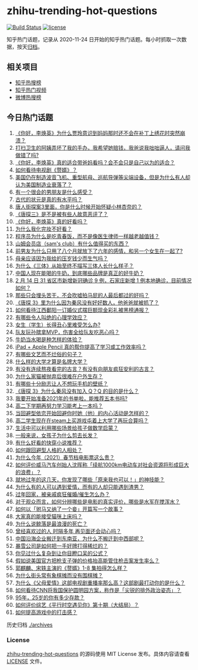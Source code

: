# zhihu-trending-hot-questions

[![Build Status](https://github.com/justjavac/zhihu-trending-hot-questions/workflows/ci/badge.svg?branch=master)](https://github.com/justjavac/zhihu-trending-hot-questions/actions)
[![license](https://img.shields.io/github/license/justjavac/zhihu-trending-hot-questions)](https://github.com/justjavac/zhihu-trending-hot-questions/blob/master/LICENSE)

知乎热门话题，记录从 2020-11-24 日开始的知乎热门话题。每小时抓取一次数据，按天[归档](./archives)。

## 相关项目

- [知乎热搜榜](https://github.com/justjavac/zhihu-trending-top-search)
- [知乎热门视频](https://github.com/justjavac/zhihu-trending-hot-video)
- [微博热搜榜](https://github.com/justjavac/weibo-trending-hot-search)

## 今日热门话题

<!-- BEGIN -->
<!-- 最后更新时间 Tue Feb 16 2021 06:01:29 GMT+0800 (CST) -->
1. [《你好，李焕英》为什么贾玲意识到妈妈那时还不会在补丁上绣花时突然崩溃？](https://www.zhihu.com/question/444267187)
1. [打扫卫生的阿姨弄坏了我的手办，我希望她赔钱，我爸说我咄咄逼人，请问我做错了吗?](https://www.zhihu.com/question/442756818)
1. [《你好，李焕英》真的适合带爸妈看吗？会不会只是自己以为的适合？](https://www.zhihu.com/question/444136127)
1. [如何看待电视剧《赘婿》？](https://www.zhihu.com/question/444425031)
1. [美国仍在制造波音飞机、重型航母、巡航导弹等尖端设备，但是为什么有人却认为美国制造业衰落了？](https://www.zhihu.com/question/443912700)
1. [有一个很会的男朋友是什么感受？](https://www.zhihu.com/question/391872560)
1. [古代的状元是真的有水平吗？](https://www.zhihu.com/question/427239644)
1. [唐人街探案3里面，你是什么时候开始怀疑小林杏奈的？](https://www.zhihu.com/question/444524753)
1. [《唐探三》是不是被有些人故意恶评了？](https://www.zhihu.com/question/444157762)
1. [《你好，李焕英》真的好看吗？](https://www.zhihu.com/question/444200836)
1. [为什么我化完妆不好看？](https://www.zhihu.com/question/442640081)
1. [程序员为什么是吃青春饭，而不是像医生律师一样越老越值钱？](https://www.zhihu.com/question/444102247)
1. [山姆会员店（sam's club）有什么值得买的东西？](https://www.zhihu.com/question/58897556)
1. [前男友为什么只用了八个月就放下了六年的感情，和另一个女生在一起了?](https://www.zhihu.com/question/437014772)
1. [母亲应该因为我给的压岁钱少而生气吗？](https://www.zhihu.com/question/444206266)
1. [为什么《三体》从始至终不描写三体人长什么样子？](https://www.zhihu.com/question/443422202)
1. [中国人现在能喝的牛奶，到底哪些品牌是真正的好牛奶？](https://www.zhihu.com/question/406534691)
1. [2 月 14 日 31 省区市新增新冠确诊 9 例，石家庄新增 1 例本地确诊，目前情况如何？](https://www.zhihu.com/question/444499185)
1. [那些只会埋头苦干，不会吹嘘拍马屁的人最后都过的好吗？](https://www.zhihu.com/question/443803778)
1. [《唐探 3》里为什么因为秦风没有好好数人，他爸爸就被抓了？](https://www.zhihu.com/question/444120794)
1. [如何看待江西鄱阳一订婚仪式摆巨额现金彩礼被黑榜通报？](https://www.zhihu.com/question/444525387)
1. [有哪些令人叫绝的心理学效应？](https://www.zhihu.com/question/20357247)
1. [女生（学生）长得丑心里难受怎么办?](https://www.zhihu.com/question/444280529)
1. [队友玩孙膑拿MVP，伤害全给队友吃恶心吗？](https://www.zhihu.com/question/444126709)
1. [牛奶当水喝是种怎样的体验？](https://www.zhihu.com/question/41816772)
1. [iPad + Apple Pencil 真的帮你提高了学习或工作效率吗？](https://www.zhihu.com/question/319011403)
1. [有哪些文艺而不烂俗的句子？](https://www.zhihu.com/question/384858847)
1. [什么样的大学才算是名牌大学？](https://www.zhihu.com/question/440362268)
1. [有没有连续熬夜看完的古言？有没有向朋友疯狂安利的古言？](https://www.zhihu.com/question/367566060)
1. [为什么家猫被抛弃后很难在户外生存？](https://www.zhihu.com/question/430534419)
1. [有哪些十分励志让人不想玩手机的壁纸？](https://www.zhihu.com/question/267009223)
1. [《唐探 3》为什么秦风没有加入 Q？Q 的目的是什么？](https://www.zhihu.com/question/444247052)
1. [我要开始准备2021年的书单啦，能推荐五本书吗?](https://www.zhihu.com/question/435930097)
1. [高二下学期再努力学习能考上一本吗？](https://www.zhihu.com/question/443937418)
1. [当回避型依恋开始回避你时她（他）的内心活动是怎样的？](https://www.zhihu.com/question/337217828)
1. [高二学生现在在steam上买游戏屯着上大学了再玩合算吗？](https://www.zhihu.com/question/437333279)
1. [生活中可以利用哪些场景给孩子做数学启蒙？](https://www.zhihu.com/question/386686608)
1. [一般来说，女孩子为什么剪去长发？](https://www.zhihu.com/question/443395392)
1. [有什么好看的快穿小说推荐？](https://www.zhihu.com/question/440243405)
1. [如何跟回避型人格的人相处？](https://www.zhihu.com/question/416440367)
1. [为什么今年（2021）春节档电影票这么贵？](https://www.zhihu.com/question/442391364)
1. [如何评价威马汽车创始人沈晖称「续航1000km电动车对社会资源将形成巨大的浪费」？](https://www.zhihu.com/question/440106593)
1. [就地过年的这几天，你发现了哪些「原来我也可以！」的神技能？](https://www.zhihu.com/question/444500424)
1. [为什么有的人可以遇到爱情，而有的人却只能遇到渣男？](https://www.zhihu.com/question/363549975)
1. [过年回家，被亲戚疯狂催婚/催生怎么办？](https://www.zhihu.com/question/443338379)
1. [对于观众而言，如何分辨哪些是电影的真实评价，哪些是水军在搅浑水？](https://www.zhihu.com/question/444229926)
1. [如何以「驸马又纳了一个妾」开篇写一个故事？](https://www.zhihu.com/question/392975374)
1. [大家真的能接受猫咪上床吗？](https://www.zhihu.com/question/442904528)
1. [为什么说鲸落是最浪漫的死亡？](https://www.zhihu.com/question/440958548)
1. [曾经喜欢过的人  时隔多年  再见面还会动心吗？](https://www.zhihu.com/question/436416189)
1. [中国沿海企业搬迁到东南亚，为什么不搬迁到中西部呢？](https://www.zhihu.com/question/443763482)
1. [暴雪公司是如何把一手好牌打得稀烂的？](https://www.zhihu.com/question/441098475)
1. [你见过什么复杂到让你目瞪口呆的公式？](https://www.zhihu.com/question/314444749)
1. [假如说美国官方把枪支子弹的价格抬高能管住枪击案发生率么？](https://www.zhihu.com/question/443399024)
1. [郭麒麟、宋轶主演的《赘婿》1-8 集拍得怎么样？](https://www.zhihu.com/question/444400689)
1. [为什么街头常有象棋摊而没有围棋摊？](https://www.zhihu.com/question/444334861)
1. [为什么《父母爱情》这部电视剧重播率那么高？这部剧最打动你的是什么？](https://www.zhihu.com/question/425708262)
1. [如何看待CNN将我国保护圆明园方案，称作是「尖锐的排外政治姿态」？](https://www.zhihu.com/question/444495574)
1. [95年，25岁的你有多少存款？](https://www.zhihu.com/question/414209302)
1. [如何评价综艺《平行时空遇见你》第十期（大结局）？](https://www.zhihu.com/question/444419781)
1. [如何提高游戏中的打击感？](https://www.zhihu.com/question/20344728)
<!-- END -->

历史归档 [./archives](./archives)

### License

[zhihu-trending-hot-questions](https://github.com/justjavac/zhihu-trending-hot-questions) 的源码使用 MIT License 发布。具体内容请查看 [LICENSE](./LICENSE) 文件。
